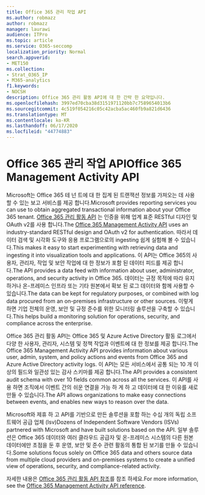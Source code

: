 ```yaml
---
title: Office 365 관리 작업 API
ms.author: robmazz
author: robmazz
manager: laurawi
audience: ITPro
ms.topic: article
ms.service: O365-seccomp
localization_priority: Normal
search.appverid:
- MET150
ms.collection:
- Strat_O365_IP
- M365-analytics
f1.keywords:
- NOCSH
description: Office 365 관리 활동 API에 대 한 간략 한 요약입니다.
ms.openlocfilehash: 3997ed70cba38d3151971120bb7c7589654013b6
ms.sourcegitcommit: 4c519f054216c05c42acba5ac460fb9a821d6436
ms.translationtype: MT
ms.contentlocale: ko-KR
ms.lasthandoff: 06/17/2020
ms.locfileid: "44774883"
---
```

# <a name="office-365-management-activity-api"></a><span data-ttu-id="a1a79-103">Office 365 관리 작업 API</span><span class="sxs-lookup"><span data-stu-id="a1a79-103">Office 365 Management Activity API</span></span>

<span data-ttu-id="a1a79-104">Microsoft는 Office 365 테 넌 트에 대 한 집계 된 트랜잭션 정보를 가져오는 데 사용할 수 있는 보고 서비스를 제공 합니다.</span><span class="sxs-lookup"><span data-stu-id="a1a79-104">Microsoft provides reporting services you can use to obtain aggregated transactional information about your Office 365 tenant.</span></span> <span data-ttu-id="a1a79-105">[Office 365 관리 활동 API](https://docs.microsoft.com/office/office-365-management-api/office-365-management-apis-overview#office-365-management-activity-api) 는 인증을 위해 업계 표준 RESTful 디자인 및 OAuth v2를 사용 합니다.</span><span class="sxs-lookup"><span data-stu-id="a1a79-105">The [Office 365 Management Activity API](https://docs.microsoft.com/office/office-365-management-api/office-365-management-apis-overview#office-365-management-activity-api) uses an industry-standard RESTful design and OAuth v2 for authentication.</span></span> <span data-ttu-id="a1a79-106">따라서 데이터 검색 및 시각화 도구와 응용 프로그램으로의 ingesting 쉽게 실험해 볼 수 있습니다.</span><span class="sxs-lookup"><span data-stu-id="a1a79-106">This makes it easy to start experimenting with retrieving data and ingesting it into visualization tools and applications.</span></span> <span data-ttu-id="a1a79-107">이 API는 Office 365의 사용자, 관리자, 작업 및 보안 작업에 대 한 정보가 포함 된 데이터 피드를 제공 합니다.</span><span class="sxs-lookup"><span data-stu-id="a1a79-107">The API provides a data feed with information about user, administrator, operations, and security activity in Office 365.</span></span> <span data-ttu-id="a1a79-108">데이터는 규정 목적에 따라 유지 하거나 온-프레미스 인프라 또는 기타 원본에서 확보 된 로그 데이터와 함께 사용할 수 있습니다.</span><span class="sxs-lookup"><span data-stu-id="a1a79-108">The data can be kept for regulatory purposes, or combined with log data procured from an on-premises infrastructure or other sources.</span></span> <span data-ttu-id="a1a79-109">이렇게 하면 기업 전체의 운영, 보안 및 규정 준수를 위한 모니터링 솔루션을 구축할 수 있습니다.</span><span class="sxs-lookup"><span data-stu-id="a1a79-109">This helps build a monitoring solution for operations, security, and compliance across the enterprise.</span></span>

<span data-ttu-id="a1a79-110">Office 365 관리 활동 API는 Office 365 및 Azure Active Directory 활동 로그에서 다양 한 사용자, 관리자, 시스템 및 정책 작업과 이벤트에 대 한 정보를 제공 합니다.</span><span class="sxs-lookup"><span data-stu-id="a1a79-110">The Office 365 Management Activity API provides information about various user, admin, system, and policy actions and events from Office 365 and Azure Active Directory activity logs.</span></span> <span data-ttu-id="a1a79-111">이 API는 모든 서비스에서 공통 되는 10 개 이상의 필드와 일관성 있는 감사 스키마를 제공 합니다.</span><span class="sxs-lookup"><span data-stu-id="a1a79-111">The API provides a consistent audit schema with over 10 fields common across all the services.</span></span> <span data-ttu-id="a1a79-112">이 API를 사용 하면 조직에서 이벤트 간의 쉬운 연결을 가능 하 게 하 고 데이터에 대 한 이유를 새로 만들 수 있습니다.</span><span class="sxs-lookup"><span data-stu-id="a1a79-112">The API allows organizations to make easy connections between events, and enables new ways to reason over the data.</span></span>

<span data-ttu-id="a1a79-113">Microsoft와 제휴 하 고 API를 기반으로 만든 솔루션을 포함 하는 수십 개의 독립 소프트웨어 공급 업체 (Isv)</span><span class="sxs-lookup"><span data-stu-id="a1a79-113">Dozens of Independent Software Vendors (ISVs) partnered with Microsoft and have built solutions based on the API.</span></span> <span data-ttu-id="a1a79-114">일부 솔루션은 Office 365 데이터와 여러 클라우드 공급자 및 온-프레미스 시스템의 다른 원본 데이터에만 초점을 둔 후 운영, 보안 및 준수 관련 활동의 통합 된 보기를 만들 수 있습니다.</span><span class="sxs-lookup"><span data-stu-id="a1a79-114">Some solutions focus solely on Office 365 data and others source data from multiple cloud providers and on-premises systems to create a unified view of operations, security, and compliance-related activity.</span></span> 

<span data-ttu-id="a1a79-115">자세한 내용은 [Office 365 관리 활동 API 참조](https://docs.microsoft.com/office/office-365-management-api/office-365-management-activity-api-reference)를 참조 하세요.</span><span class="sxs-lookup"><span data-stu-id="a1a79-115">For more information, see the [Office 365 Management Activity API reference](https://docs.microsoft.com/office/office-365-management-api/office-365-management-activity-api-reference).</span></span>
